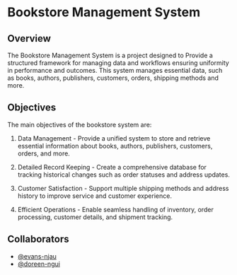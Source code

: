 #    Bookstore Management System 

##  Overview 

The Bookstore Management System is a project designed to Provide a structured framework for managing data and workflows ensuring uniformity in performance and outcomes. This system manages essential data, such as books, authors, publishers, customers, orders, shipping methods and more.

##  Objectives 

The main objectives of the bookstore system are:
 1. Data Management - Provide a unified system to store and retrieve essential information about books, authors, publishers, customers, orders, and more.

 2. Detailed Record Keeping - Create a comprehensive database for tracking historical changes such as order statuses and address updates.

 3. Customer Satisfaction - Support multiple shipping methods and address history to improve service and customer experience.

 4. Efficient Operations - Enable seamless handling of inventory, order processing, customer details, and shipment tracking.

##  Collaborators


* [@evans-njau](https://github.com/evans-njau)
* [@doreen-ngui](https://github.com/doreen-ngui)
